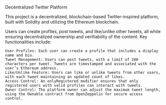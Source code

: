 Decentralized Twitter Platform

This project is a decentralized, blockchain-based Twitter-inspired platform, built with Solidity and utilizing the Ethereum blockchain. 

Users can create profiles, post tweets, and like/unlike other tweets, all while ensuring decentralized ownership and verifiability of the content. Key functionalities include:

    User Profiles: Each user can create a profile that includes a display name and bio.
    Tweet Management: Users can post tweets, with a limit of 280 characters per tweet. Tweets are timestamped and associated with the user’s Ethereum address.
    Like/Unlike Feature: Users can like or unlike tweets from other users, with each tweet maintaining an updated count of likes.
    Access Control: An onlyRegistered modifier ensures that only registered users with valid profiles can interact with tweets.
    Owner Control: The platform owner can adjust the maximum tweet length, using the Ownable contract from OpenZeppelin for secure access control.
